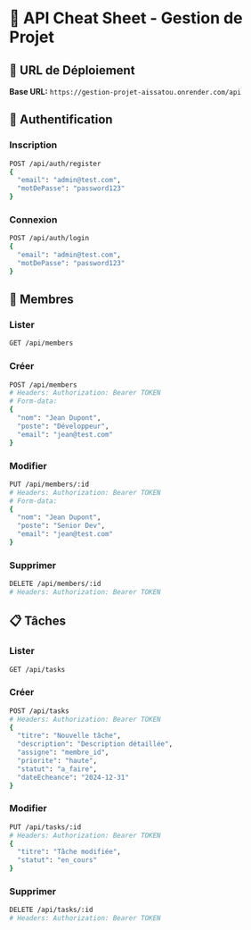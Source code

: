 # 🚀 API Cheat Sheet - Gestion de Projet

## 📍 URL de Déploiement
**Base URL:** `https://gestion-projet-aissatou.onrender.com/api`

## 🔐 Authentification
### Inscription
```bash
POST /api/auth/register
{
  "email": "admin@test.com",
  "motDePasse": "password123"
}
```

### Connexion
```bash
POST /api/auth/login
{
  "email": "admin@test.com",
  "motDePasse": "password123"
}
```

## 👥 Membres
### Lister
```bash
GET /api/members
```

### Créer
```bash
POST /api/members
# Headers: Authorization: Bearer TOKEN
# Form-data:
{
  "nom": "Jean Dupont",
  "poste": "Développeur",
  "email": "jean@test.com"
}
```

### Modifier
```bash
PUT /api/members/:id
# Headers: Authorization: Bearer TOKEN
# Form-data:
{
  "nom": "Jean Dupont",
  "poste": "Senior Dev",
  "email": "jean@test.com"
}
```

### Supprimer
```bash
DELETE /api/members/:id
# Headers: Authorization: Bearer TOKEN
```

## 📋 Tâches
### Lister
```bash
GET /api/tasks
```

### Créer
```bash
POST /api/tasks
# Headers: Authorization: Bearer TOKEN
{
  "titre": "Nouvelle tâche",
  "description": "Description détaillée",
  "assigne": "membre_id",
  "priorite": "haute",
  "statut": "a_faire",
  "dateEcheance": "2024-12-31"
}
```

### Modifier
```bash
PUT /api/tasks/:id
# Headers: Authorization: Bearer TOKEN
{
  "titre": "Tâche modifiée",
  "statut": "en_cours"
}
```

### Supprimer
```bash
DELETE /api/tasks/:id
# Headers: Authorization: Bearer TOKEN
